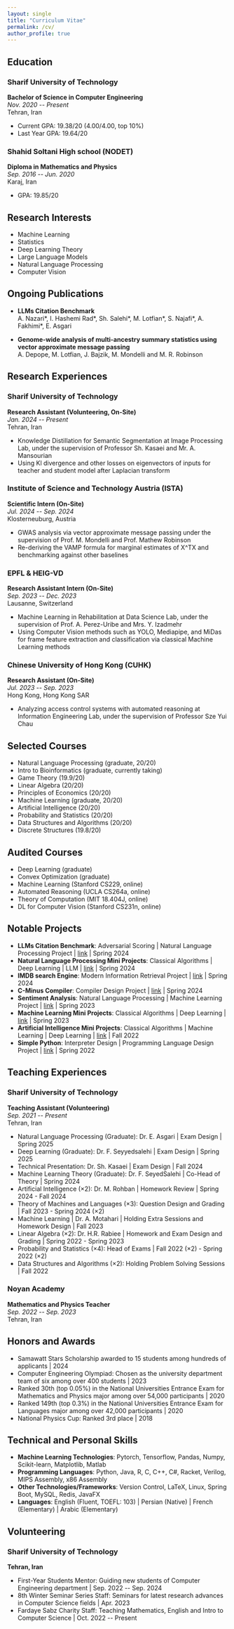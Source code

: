 ```yaml
---
layout: single
title: "Curriculum Vitae"
permalink: /cv/
author_profile: true
---
```


## Education

### Sharif University of Technology
**Bachelor of Science in Computer Engineering**  
*Nov. 2020 -- Present*  
Tehran, Iran  
- Current GPA: 19.38/20 (4.00/4.00, top 10%)
- Last Year GPA: 19.64/20

### Shahid Soltani High school (NODET)
**Diploma in Mathematics and Physics**  
*Sep. 2016 -- Jun. 2020*  
Karaj, Iran  
- GPA: 19.85/20

## Research Interests
- Machine Learning
- Statistics
- Deep Learning Theory
- Large Language Models
- Natural Language Processing
- Computer Vision

## Ongoing Publications
- **LLMs Citation Benchmark**  
  A. Nazari*, I. Hashemi Rad*, Sh. Salehi*, M. Lotfian*, S. Najafi*, A. Fakhimi*, E. Asgari

- **Genome-wide analysis of multi-ancestry summary statistics using vector approximate message passing**  
  A. Depope, M. Lotfian, J. Bajzik, M. Mondelli and M. R. Robinson

## Research Experiences

### Sharif University of Technology
**Research Assistant (Volunteering, On-Site)**  
*Jan. 2024 -- Present*  
Tehran, Iran  
- Knowledge Distillation for Semantic Segmentation at Image Processing Lab, under the supervision of Professor Sh. Kasaei and Mr. A. Mansourian
- Using Kl divergence and other losses on eigenvectors of inputs for teacher and student model after Laplacian transform

### Institute of Science and Technology Austria (ISTA)
**Scientific Intern (On-Site)**  
*Jul. 2024 -- Sep. 2024*  
Klosterneuburg, Austria  
- GWAS analysis via vector approximate message passing under the supervision of Prof. M. Mondelli and Prof. Mathew Robinson
- Re-deriving the VAMP formula for marginal estimates of X^TX and benchmarking against other baselines

### EPFL & HEIG-VD
**Research Assistant Intern (On-Site)**  
*Sep. 2023 -- Dec. 2023*  
Lausanne, Switzerland  
- Machine Learning in Rehabilitation at Data Science Lab, under the supervision of Prof. A. Perez-Uribe and Mrs. Y. Izadmehr
- Using Computer Vision methods such as YOLO, Mediapipe, and MiDas for frame feature extraction and classification via classical Machine Learning methods

### Chinese University of Hong Kong (CUHK)
**Research Assistant (On-Site)**  
*Jul. 2023 -- Sep. 2023*  
Hong Kong, Hong Kong SAR  
- Analyzing access control systems with automated reasoning at Information Engineering Lab, under the supervision of Professor Sze Yui Chau

## Selected Courses
- Natural Language Processing (graduate, 20/20)
- Intro to Bioinformatics (graduate, currently taking)
- Game Theory (19.9/20)
- Linear Algebra (20/20)
- Principles of Economics (20/20)
- Machine Learning (graduate, 20/20)
- Artificial Intelligence (20/20)
- Probability and Statistics (20/20)
- Data Structures and Algorithms (20/20)
- Discrete Structures (19.8/20)

## Audited Courses
- Deep Learning (graduate)
- Convex Optimization (graduate)
- Machine Learning (Stanford CS229, online)
- Automated Reasoning (UCLA CS264a, online)
- Theory of Computation (MIT 18.404J, online)
- DL for Computer Vision (Stanford CS231n, online)

## Notable Projects
- **LLMs Citation Benchmark**: Adversarial Scoring | Natural Language Processing Project | [link](https://github.com/NLP-Final-Projects/citation-benchmark) | Spring 2024
- **Natural Language Processing Mini Projects**: Classical Algorithms | Deep Learning | LLM | [link](https://github.com/masihnajafi02/NLP-HWs) | Spring 2024
- **IMDB search Engine**: Modern Information Retrieval Project | [link](https://github.com/MehdiLotfian/IMDB-MIR) | Spring 2024
- **C-Minus Compiler**: Compiler Design Project | [link](https://github.com/MehdiLotfian/C-Minus-Compiler) | Spring 2024
- **Sentiment Analysis**: Natural Language Processing | Machine Learning Project | [link](https://github.com/MehdiLotfian/Sentiment-Analysis) | Spring 2023
- **Machine Learning Mini Projects**: Classical Algorithms | Deep Learning | [link](https://github.com/MehdiLotfian/Machine-Learning-Small-Projects) | Spring 2023
- **Artificial Intelligence Mini Projects**: Classical Algorithms | Machine Learning | Deep Learning | [link](https://github.com/MehdiLotfian/Artificial-Intelligence-Mini-Projects) | Fall 2022
- **Simple Python**: Interpreter Design | Programming Language Design Project | [link](https://github.com/MehdiLotfian/Simple-Python) | Spring 2022

## Teaching Experiences

### Sharif University of Technology
**Teaching Assistant (Volunteering)**  
*Sep. 2021 -- Present*  
Tehran, Iran  
- Natural Language Processing (Graduate): Dr. E. Asgari | Exam Design | Spring 2025
- Deep Learning (Graduate): Dr. F. Seyyedsalehi | Exam Design | Spring 2025
- Technical Presentation: Dr. Sh. Kasaei | Exam Design | Fall 2024
- Machine Learning Theory (Graduate): Dr. F. SeyedSalehi | Co-Head of Theory | Spring 2024
- Artificial Intelligence (×2): Dr. M. Rohban | Homework Review | Spring 2024 - Fall 2024
- Theory of Machines and Languages (×3): Question Design and Grading | Fall 2023 - Spring 2024 (×2)
- Machine Learning | Dr. A. Motahari | Holding Extra Sessions and Homework Design | Fall 2023
- Linear Algebra (×2): Dr. H.R. Rabiee | Homework and Exam Design and Grading | Spring 2022 - Spring 2023
- Probability and Statistics (×4): Head of Exams | Fall 2022 (×2) - Spring 2022 (×2)
- Data Structures and Algorithms (×2): Holding Problem Solving Sessions | Fall 2022

### Noyan Academy
**Mathematics and Physics Teacher**  
*Sep. 2022 -- Sep. 2023*  
Tehran, Iran

## Honors and Awards
- Samawatt Stars Scholarship awarded to 15 students among hundreds of applicants | 2024
- Computer Engineering Olympiad: Chosen as the university department team of six among over 400 students | 2023
- Ranked 30th (top 0.05%) in the National Universities Entrance Exam for Mathematics and Physics major among over 54,000 participants | 2020
- Ranked 149th (top 0.3%) in the National Universities Entrance Exam for Languages major among over 42,000 participants | 2020
- National Physics Cup: Ranked 3rd place | 2018

## Technical and Personal Skills
- **Machine Learning Technologies**: Pytorch, Tensorflow, Pandas, Numpy, Scikit-learn, Matplotlib, Matlab
- **Programming Languages**: Python, Java, R, C, C++, C#, Racket, Verilog, MIPS Assembly, x86 Assembly
- **Other Technologies/Frameworks**: Version Control, LaTeX, Linux, Spring Boot, MySQL, Redis, JavaFX
- **Languages**: English (Fluent, TOEFL: 103) | Persian (Native) | French (Elementary) | Arabic (Elementary)

## Volunteering
### Sharif University of Technology
**Tehran, Iran**
- First-Year Students Mentor: Guiding new students of Computer Engineering department | Sep. 2022 -- Sep. 2024
- 8th Winter Seminar Series Staff: Seminars for latest research advances in Computer Science fields | Apr. 2023
- Fardaye Sabz Charity Staff: Teaching Mathematics, English and Intro to Computer Science | Oct. 2022 -- Present
